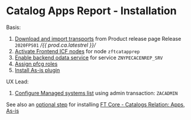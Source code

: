 # Catalog Apps Report - Installation

Basis:

1. [Download and import transports](../../inst/step-1.md) from Product release page Release `2020FPS01` */{{ prod.ca.latestrel }}/* 
2. [Activate Frontend ICF nodes](../../inst/step-2.md) for node `zftcatapprep`
3. [Enable backend odata service](../../inst/step-3.md) for service `ZNYPECACENREP_SRV`
4. [Assign pfcg roles](../../inst/step-4.md)
5. [Install As-is plugin](../../inst/asis.md)

UX Lead:

1. [Configure Managed systems list](../../../asis/FPS01/sys/) using admin transaction: `ZACADMIN`

See also an [optional step](inst-opt.md) for installing [FT Core - Catalogs Relation: Apps, As-is](../../../ft-cats-rel-apps-asis/FPS01/main/)